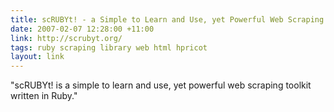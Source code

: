```yaml
---
title: scRUBYt! - a Simple to Learn and Use, yet Powerful Web Scraping Toolkit Written in Ruby
date: 2007-02-07 12:28:00 +11:00
link: http://scrubyt.org/
tags: ruby scraping library web html hpricot
layout: link
---
```

"scRUBYt! is a simple to learn and use, yet powerful web scraping toolkit written in Ruby."
